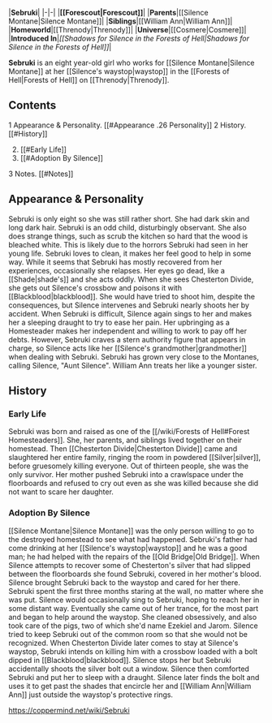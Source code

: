 |**Sebruki**|
|-|-|
|**[[Forescout\|Forescout]]**|
|**Parents**|[[Silence Montane\|Silence Montane]]|
|**Siblings**|[[William Ann\|William Ann]]|
|**Homeworld**|[[Threnody\|Threnody]]|
|**Universe**|[[Cosmere\|Cosmere]]|
|**Introduced In**|*[[Shadows for Silence in the Forests of Hell\|Shadows for Silence in the Forests of Hell]]*|

**Sebruki** is an eight year-old girl who works for [[Silence Montane\|Silence Montane]] at her [[Silence's waystop\|waystop]] in the [[Forests of Hell\|Forests of Hell]] on [[Threnody\|Threnody]].

## Contents

1 Appearance & Personality. [[#Appearance .26 Personality]] 
2 History. [[#History]] 

2. [[#Early Life]] 
2. [[#Adoption By Silence]] 


3 Notes. [[#Notes]] 


## Appearance & Personality
Sebruki is only eight so she was still rather short. She had dark skin and long dark hair.
Sebruki is an odd child, disturbingly observant. She also does strange things, such as scrub the kitchen so hard that the wood is bleached white. This is likely due to the horrors Sebruki had seen in her young life. Sebruki loves to clean, it makes her feel good to help in some way.
While it seems that Sebruki has mostly recovered from her experiences, occasionally she relapses. Her eyes go dead, like a [[Shade\|shade's]] and she acts oddly. When she sees Chesterton Divide, she gets out Silence's crossbow and poisons it with [[Blackblood\|blackblood]]. She would have tried to shoot him, despite the consequences, but Silence intervenes and Sebruki nearly shoots her by accident. When Sebruki is difficult, Silence again sings to her and makes her a sleeping draught to try to ease her pain.
Her upbringing as a Homesteader makes her independent and willing to work to pay off her debts. However, Sebruki craves a stern authority figure that appears in charge, so Silence acts like her [[Silence's grandmother\|grandmother]] when dealing with Sebruki. Sebruki has grown very close to the Montanes, calling Silence, "Aunt Silence". William Ann treats her like a younger sister.

## History
### Early Life
Sebruki was born and raised as one of the [[/wiki/Forests of Hell#Forest Homesteaders]]. She, her parents, and siblings lived together on their homestead. Then [[Chesterton Divide\|Chesterton Divide]] came and slaughtered her entire family, ringing the room in powdered [[Silver\|silver]], before gruesomely killing everyone. Out of thirteen people, she was the only survivor. Her mother pushed Sebruki into a crawlspace under the floorboards and refused to cry out even as she was killed because she did not want to scare her daughter.

### Adoption By Silence
[[Silence Montane\|Silence Montane]] was the only person willing to go to the destroyed homestead to see what had happened. Sebruki's father had come drinking at her [[Silence's waystop\|waystop]] and he was a good man; he had helped with the repairs of the [[Old Bridge\|Old Bridge]]. When Silence attempts to recover some of Chesterton's silver that had slipped between the floorboards she found Sebruki, covered in her mother's blood.
Silence brought Sebruki back to the waystop and cared for her there. Sebruki spent the first three months staring at the wall, no matter where she was put. Silence would occasionally sing to Sebruki, hoping to reach her in some distant way. Eventually she came out of her trance, for the most part and began to help around the waystop. She cleaned obsessively, and also took care of the pigs, two of which she'd name Ezekiel and Jarom. Silence tried to keep Sebruki out of the common room so that she would not be recognized.
When Chesterton Divide later comes to stay at Silence's waystop, Sebruki intends on killing him with a crossbow loaded with a bolt dipped in [[Blackblood\|blackblood]]. Silence stops her but Sebruki accidentally shoots the silver bolt out a window. Silence then comforted Sebruki and put her to sleep with a draught. Silence later finds the bolt and uses it to get past the shades that encircle her and [[William Ann\|William Ann]] just outside the waystop's protective rings.



https://coppermind.net/wiki/Sebruki